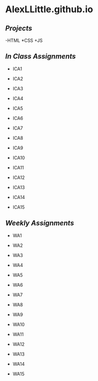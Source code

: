 # AlexLLittle.github.io
 
## ***Projects***

-HTML
*CSS
+JS

## ***In Class Assignments***

- ICA1
* ICA2
+ ICA3
- ICA4
* ICA5
+ ICA6
- ICA7
* ICA8
+ ICA9
- ICA10
* ICA11
+ ICA12
- ICA13
* ICA14
+ ICA15

## ***Weekly Assignments***

- WA1
* WA2
+ WA3
- WA4
* WA5
+ WA6
- WA7
* WA8
+ WA9
- WA10
* WA11
+ WA12
- WA13
* WA14
+ WA15